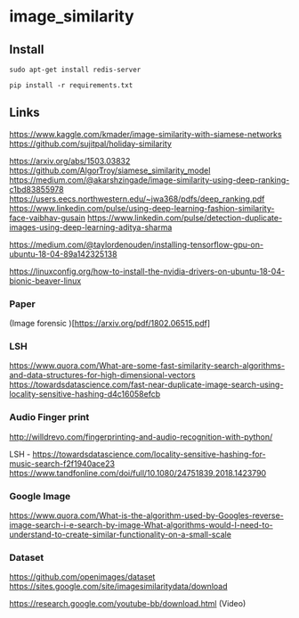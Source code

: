 # image_similarity


## Install

```
sudo apt-get install redis-server

pip install -r requirements.txt
```




## Links
https://www.kaggle.com/kmader/image-similarity-with-siamese-networks
https://github.com/sujitpal/holiday-similarity


https://arxiv.org/abs/1503.03832
https://github.com/AlgorTroy/siamese_similarity_model
https://medium.com/@akarshzingade/image-similarity-using-deep-ranking-c1bd83855978
https://users.eecs.northwestern.edu/~jwa368/pdfs/deep_ranking.pdf
https://www.linkedin.com/pulse/using-deep-learning-fashion-similarity-face-vaibhav-gusain
https://www.linkedin.com/pulse/detection-duplicate-images-using-deep-learning-aditya-sharma


https://medium.com/@taylordenouden/installing-tensorflow-gpu-on-ubuntu-18-04-89a142325138

https://linuxconfig.org/how-to-install-the-nvidia-drivers-on-ubuntu-18-04-bionic-beaver-linux

### Paper

(Image forensic )[https://arxiv.org/pdf/1802.06515.pdf]

### LSH

https://www.quora.com/What-are-some-fast-similarity-search-algorithms-and-data-structures-for-high-dimensional-vectors
https://towardsdatascience.com/fast-near-duplicate-image-search-using-locality-sensitive-hashing-d4c16058efcb

### Audio Finger print
http://willdrevo.com/fingerprinting-and-audio-recognition-with-python/

LSH - https://towardsdatascience.com/locality-sensitive-hashing-for-music-search-f2f1940ace23
https://www.tandfonline.com/doi/full/10.1080/24751839.2018.1423790



### Google Image

https://www.quora.com/What-is-the-algorithm-used-by-Googles-reverse-image-search-i-e-search-by-image-What-algorithms-would-I-need-to-understand-to-create-similar-functionality-on-a-small-scale


### Dataset
https://github.com/openimages/dataset
https://sites.google.com/site/imagesimilaritydata/download

https://research.google.com/youtube-bb/download.html   (Video)


